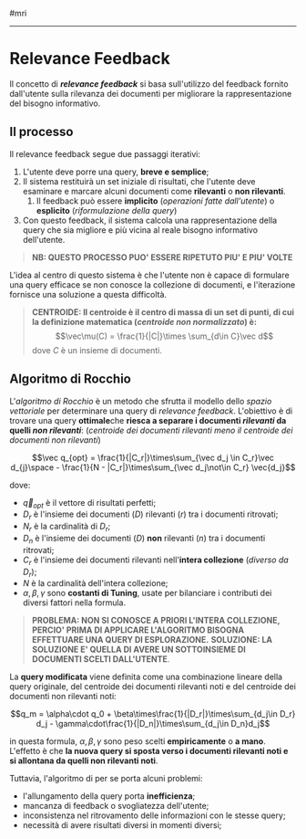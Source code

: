 #mri 
___
# **Relevance Feedback**
Il concetto di ***relevance feedback*** si basa sull'utilizzo del feedback fornito dall'utente sulla rilevanza dei documenti per migliorare la rappresentazione del bisogno informativo.
## **Il processo**
Il relevance feedback segue due passaggi iterativi:
1. L'utente deve porre una query, **breve e semplice**;
2. Il sistema restituirà un set iniziale di risultati, che l'utente deve esaminare e marcare alcuni documenti come **rilevanti** o **non rilevanti**.
	1. Il feedback può essere **implicito** (*operazioni fatte dall'utente*) o **esplicito** (*riformulazione della query*)
3. Con questo feedback, il sistema calcola una rappresentazione della query che sia migliore e più vicina al reale bisogno informativo dell'utente.

> **NB: QUESTO PROCESSO PUO' ESSERE RIPETUTO PIU' E PIU' VOLTE**

L'idea al centro di questo sistema è che l'utente non è capace di formulare una query efficace se non conosce la collezione di documenti, e l'iterazione fornisce una soluzione a questa difficoltà.

> **CENTROIDE: Il centroide è il centro di massa di un set di punti, di cui la definizione matematica (*centroide non normalizzato*) è:**
> $$\vec\mu(C) = \frac{1}{|C|}\times \sum_{d\in C}\vec d$$
> dove $C$ è un insieme di documenti.

## **Algoritmo di Rocchio**
L'*algoritmo di Rocchio* è un metodo che sfrutta il modello dello *spazio vettoriale* per determinare una query di *relevance feedback*. L'obiettivo è di trovare una query **ottimale**che **riesca a separare i documenti *rilevanti* da quelli *non rilevanti***:
(*centroide dei documenti rilevanti meno il centroide dei documenti non rilevanti*)

$$\vec q_{opt} = \frac{1}{|C_r|}\times\sum_{\vec d_j \in C_r}\vec d_{j}\space - \frac{1}{N - |C_r|}\times\sum_{\vec d_j\not\in C_r} \vec{d_j}$$

dove:
- $\vec{q}_{opt}$ è il vettore di risultati perfetti; 
- $D_r$ è l'insieme dei documenti (*D*) rilevanti (*r*) tra i documenti ritrovati;
- $N_r$ è la cardinalità di $D_r$;
- $D_n$ è l'insieme dei documenti (*D*) **non** rilevanti (*n*) tra i documenti ritrovati;
- $C_r$ è l'insieme dei documenti rilevanti nell'**intera collezione** (*diverso da $D_r$*);
- $N$ è la cardinalità dell'intera collezione;
- $\alpha, \beta, \gamma$ sono **costanti di Tuning**, usate per bilanciare i contributi dei diversi fattori nella formula.

> **PROBLEMA: NON SI CONOSCE A PRIORI L'INTERA COLLEZIONE, PERCIO' PRIMA DI APPLICARE L'ALGORITMO BISOGNA EFFETTUARE UNA QUERY DI ESPLORAZIONE.**
> **SOLUZIONE: LA SOLUZIONE E' QUELLA DI AVERE UN SOTTOINSIEME DI DOCUMENTI SCELTI DALL'UTENTE**.

La **query modificata** viene definita come una combinazione lineare della query originale, del centroide dei documenti rilevanti noti e del centroide dei documenti non rilevanti noti:

$$q_m = \alpha\cdot q_0 + \beta\times\frac{1}{|D_r|}\times\sum_{d_j\in D_r} d_j - \gamma\cdot\frac{1}{|D_n|}\times\sum_{d_j\in D_n}d_j$$

in questa formula, $\alpha,\beta,\gamma$ sono peso scelti **empiricamente** o **a mano**. L'effetto è che **la nuova query si sposta verso i documenti rilevanti noti e si allontana da quelli non rilevanti noti**.

Tuttavia, l'algoritmo di per se porta alcuni problemi:
- l'allungamento della query porta **inefficienza**;
- mancanza di feedback o svogliatezza dell'utente;
- inconsistenza nel ritrovamento delle informazioni con le stesse query;
- necessità di avere risultati diversi in momenti diversi;